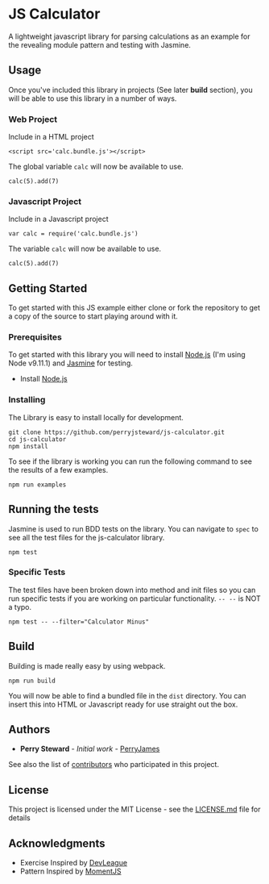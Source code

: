 # JS Calculator

A lightweight javascript library for parsing calculations as an example for the revealing module pattern and testing with Jasmine.

## Usage

Once you've included this library in projects (See later **build** section), you will be able to use this library in a number of ways.

### Web Project
Include in a HTML project
```
<script src='calc.bundle.js'></script>
```
The global variable `calc` will now be available to use.

```
calc(5).add(7)
```

### Javascript Project
Include in a Javascript project
```
var calc = require('calc.bundle.js')
```
The variable `calc` will now be available to use.

```
calc(5).add(7)
```

## Getting Started

To get started with this JS example either clone or fork the repository to get a copy of the source to start playing around with it.

### Prerequisites

To get started with this library you will need to install [Node.js](https://nodejs.org/en/) (I'm using Node v9.11.1) and [Jasmine](https://jasmine.github.io/) for testing.

* Install [Node.js](https://nodejs.org/en/)


### Installing

The Library is easy to install locally for development.

```
git clone https://github.com/perryjsteward/js-calculator.git
cd js-calculator
npm install
```

To see if the library is working you can run the following command to see the results of a few examples.

```
npm run examples
```

## Running the tests

Jasmine is used to run BDD tests on the library. You can navigate to `spec` to see all the test files for the js-calculator library.


```
npm test
```

### Specific Tests

The test files have been broken down into method and init files so you can run specific tests if you are working on particular functionality. `-- --` is NOT a typo.

```
npm test -- --filter="Calculator Minus"
```


## Build

Building is made really easy by using webpack.

```
npm run build
```
You will now be able to find a bundled file in the `dist` directory. You can insert this into HTML or Javascript ready for use straight out the box.


## Authors

* **Perry Steward** - *Initial work* - [PerryJames](https://github.com/perryjsteward)

See also the list of [contributors](https://github.com/perryjsteward/js-calculator/graphs/contributors) who participated in this project.

## License

This project is licensed under the MIT License - see the [LICENSE.md](LICENSE.md) file for details

## Acknowledgments

* Exercise Inspired by [DevLeague](https://github.com/devleague/js-calculator)
* Pattern Inspired by [MomentJS](https://github.com/moment/moment/)
